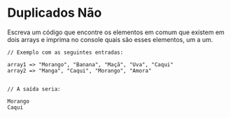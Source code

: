 # Duplicados Não

Escreva um código que encontre os elementos em comum que existem em dois arrays e imprima no console quais são esses elementos, um a um.

```
// Exemplo com as seguintes entradas:

array1 => "Morango", "Banana", "Maçã", "Uva", "Caqui"
array2 => "Manga", "Caqui", "Morango", "Amora"


// A saída seria:

Morango
Caqui
```